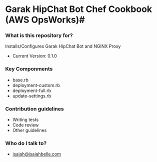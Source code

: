 # Garak HipChat Bot Chef Cookbook (AWS OpsWorks)#



### What is this repository for? ###
Installs/Configures Garak HipChat Bot and NGINX Proxy


* Current Version: 0.1.0

### Key Componments ###

* base.rb
* deployment-custom.rb
* deployment-full.rb
* update-settings.rb


### Contribution guidelines ###

* Writing tests
* Code review
* Other guidelines

### Who do I talk to? ###

* isaiah@isaiahbelle.com

